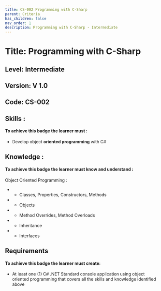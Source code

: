 ```yaml
---
title: CS-002 Programming with C-Sharp
parent: Criteria
has_children: false
nav_order: 1
description: Programming with C-Sharp - Intermediate
---
```


# Title: Programming with C-Sharp
## Level: Intermediate
## Version: V 1.0
## Code: CS-002

## Skills :

#### To achieve this badge the learner must :

- Develop object **oriented programming** with C#

## Knowledge :

#### To achieve this badge the learner must know and understand :
 Object Oriented Programming :

- - Classes, Properties, Constructors, Methods
- - Objects
- - Method Overrides, Method Overloads
- - Inheritance
- - Interfaces

## Requirements

#### To achieve this badge the learner must create:
- At least one (1) C# .NET Standard console application using object oriented programming that covers all the skills and knowledge identified above